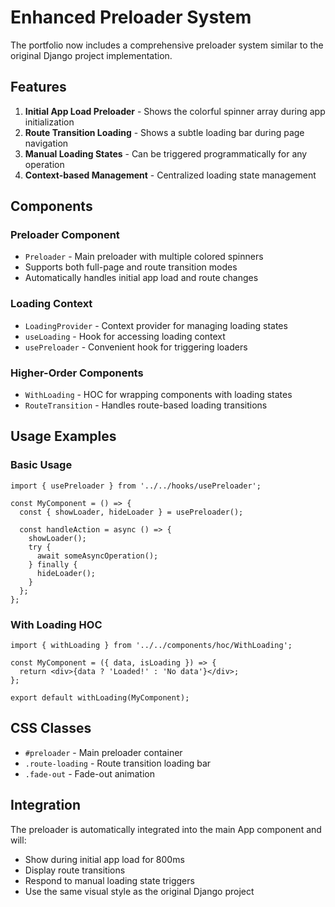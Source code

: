 # Enhanced Preloader System

The portfolio now includes a comprehensive preloader system similar to the original Django project implementation.

## Features

1. **Initial App Load Preloader** - Shows the colorful spinner array during app initialization
2. **Route Transition Loading** - Shows a subtle loading bar during page navigation
3. **Manual Loading States** - Can be triggered programmatically for any operation
4. **Context-based Management** - Centralized loading state management

## Components

### Preloader Component
- `Preloader` - Main preloader with multiple colored spinners
- Supports both full-page and route transition modes
- Automatically handles initial app load and route changes

### Loading Context
- `LoadingProvider` - Context provider for managing loading states
- `useLoading` - Hook for accessing loading context
- `usePreloader` - Convenient hook for triggering loaders

### Higher-Order Components
- `WithLoading` - HOC for wrapping components with loading states
- `RouteTransition` - Handles route-based loading transitions

## Usage Examples

### Basic Usage
```tsx
import { usePreloader } from '../../hooks/usePreloader';

const MyComponent = () => {
  const { showLoader, hideLoader } = usePreloader();
  
  const handleAction = async () => {
    showLoader();
    try {
      await someAsyncOperation();
    } finally {
      hideLoader();
    }
  };
};
```

### With Loading HOC
```tsx
import { withLoading } from '../../components/hoc/WithLoading';

const MyComponent = ({ data, isLoading }) => {
  return <div>{data ? 'Loaded!' : 'No data'}</div>;
};

export default withLoading(MyComponent);
```

## CSS Classes

- `#preloader` - Main preloader container
- `.route-loading` - Route transition loading bar
- `.fade-out` - Fade-out animation

## Integration

The preloader is automatically integrated into the main App component and will:
- Show during initial app load for 800ms
- Display route transitions
- Respond to manual loading state triggers
- Use the same visual style as the original Django project
